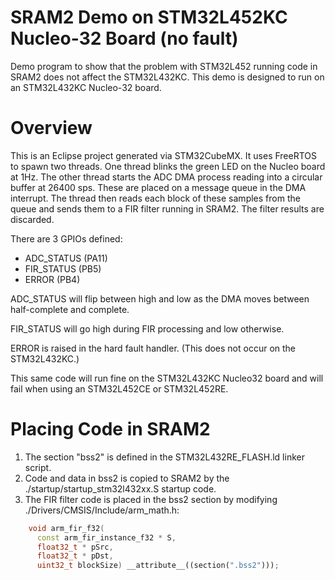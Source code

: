# SRAM2 Demo on STM32L452KC Nucleo-32 Board (no fault)

Demo program to show that the problem with STM32L452 running code in SRAM2
does not affect the STM32L432KC. This demo is designed to run on an
STM32L432KC Nucleo-32 board.

# Overview

This is an Eclipse project generated via STM32CubeMX.  It uses FreeRTOS to 
spawn two threads.  One thread blinks the green LED on the Nucleo board at
1Hz.  The other thread starts the ADC DMA process reading into a circular
buffer at 26400 sps.  These are placed on a message queue in the DMA
interrupt.  The thread then reads each block of these samples from the
queue and sends them to a FIR filter running in SRAM2.  The filter results
are discarded.

There are 3 GPIOs defined:

 * ADC_STATUS (PA11)
 * FIR_STATUS (PB5)
 * ERROR (PB4)
 
ADC_STATUS will flip between high and low as the DMA moves between
half-complete and complete.

FIR_STATUS will go high during FIR processing and low otherwise.

ERROR is raised in the hard fault handler. (This does not occur on the
STM32L432KC.)

This same code will run fine on the STM32L432KC Nucleo32 board and will
fail when using an STM32L452CE or STM32L452RE.

# Placing Code in SRAM2

1. The section "bss2" is defined in the STM32L432RE_FLASH.ld linker script.
2. Code and data in bss2 is copied to SRAM2 by the
./startup/startup_stm32l432xx.S startup code.
3. The FIR filter code is placed in the bss2 section by modifying
./Drivers/CMSIS/Include/arm_math.h:

```c++
    void arm_fir_f32(
      const arm_fir_instance_f32 * S,
      float32_t * pSrc,
      float32_t * pDst,
      uint32_t blockSize) __attribute__((section(".bss2")));
```
